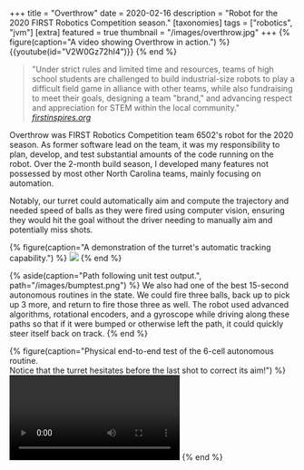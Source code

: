 +++
title = "Overthrow"
date = 2020-02-16
description = "Robot for the 2020 FIRST Robotics Competition season."
[taxonomies]
tags = ["robotics", "jvm"]
[extra]
featured = true
thumbnail = "/images/overthrow.jpg"
+++
{% figure(caption="A video showing Overthrow in action.") %}
{{youtube(id="V2W0Gz72hI4")}}
{% end %}

>"Under strict rules and limited time and resources, teams of high school students are challenged to build industrial-size robots to play a difficult field game in alliance with other teams, while also fundraising to meet their goals, designing a team "brand," and advancing respect and appreciation for STEM within the local community."
><cite>[firstinspires.org](https://www.firstinspires.org/robotics/frc)</cite>

Overthrow was FIRST Robotics Competition team 6502's robot for the 2020 season. As former software lead on the team, it was my responsibility to plan, develop, and test substantial amounts of the code running on the robot. Over the 2-month build season, I developed many features not possessed by most other North Carolina teams, mainly focusing on automation.



Notably, our turret could automatically aim and compute the trajectory and needed speed of balls as they were fired using computer vision, ensuring they would hit the goal without the driver needing to manually aim and potentially miss shots.

{% figure(caption="A demonstration of the turret's automatic tracking capability.") %}
<img src="/videos/overthrow_turn.gif" draggable="false"/>
{% end %}

{% aside(caption="Path following unit test output.", path="/images/bumptest.png") %}
We also had one of the best 15-second autonomous routines in the state. We could fire three balls, back up to pick up 3 more, and return to fire those three as well. The robot used advanced algorithms, rotational encoders, and a gyroscope while driving along these paths so that if it were bumped or otherwise left the path, it could quickly steer itself back on track.
{% end %}

{% figure(caption="Physical end-to-end test of the 6-cell autonomous routine.  
Notice that the turret hesitates before the last shot to correct its aim!") %}
<video controls class="rounded-md shadow-lg">
    <source src="/videos/overthrow_firing.webm" type="video/webm; codecs=vp9,vorbis">
    <source src="/videos/overthrow_firing.mp4" type="video/mp4">
</video>
{% end %}